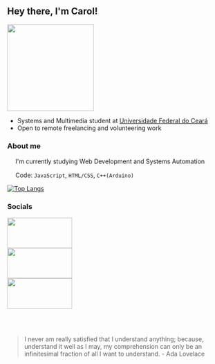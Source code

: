 ## Hey there, I'm Carol!

<img src="https://github.com/carolrolis/carolrolis/assets/126017853/0957bfc7-196b-4bc4-8978-42318c2f7aad" width="200">

* Systems and Multimedia student at [Universidade Federal do Ceará](https://ufc.br)
* Open to remote freelancing and volunteering work

### About me
<img src="https://github.com/carolrolis/carolrolis/assets/126017853/26a6faed-db1f-42d5-b43d-2a7ee1b2e219" width="15"> I'm currently studying Web Development and Systems Automation
<img src="https://github.com/carolrolis/carolrolis/assets/126017853/26a6faed-db1f-42d5-b43d-2a7ee1b2e219" width="15">

<img src="https://github.com/carolrolis/carolrolis/assets/126017853/26a6faed-db1f-42d5-b43d-2a7ee1b2e219" width="15"> Code: `JavaScript`, `HTML/CSS`, `C++(Arduino)`
<img src="https://github.com/carolrolis/carolrolis/assets/126017853/26a6faed-db1f-42d5-b43d-2a7ee1b2e219" width="15">

[![Top Langs](https://github-readme-stats.vercel.app/api/top-langs/?username=carolrolis)](https://github.com/carolrolis/github-readme-stats)

### Socials

<a href="https://www.linkedin.com/in/ana-carolina-de-sousa-furtado/">
  <img src="https://github.com/carolrolis/carolrolis/assets/126017853/2ca7ea94-b20e-42d4-855b-b699e7fdaaae" width="150" height="70">
</a>
<br>
<img src="https://github.com/carolrolis/carolrolis/assets/126017853/3098753e-fe91-4d93-85b9-b7d7fda705e3" width="150" height="70">
<br>
<img src="https://github.com/carolrolis/carolrolis/assets/126017853/00486baf-bddc-4b0d-950d-83dd3f493274" width="150" height="70">

<br><br>

> I never am really satisfied that I understand anything; because, understand it well as I may, my comprehension can only be an infinitesimal fraction of all I want to understand. - Ada Lovelace
